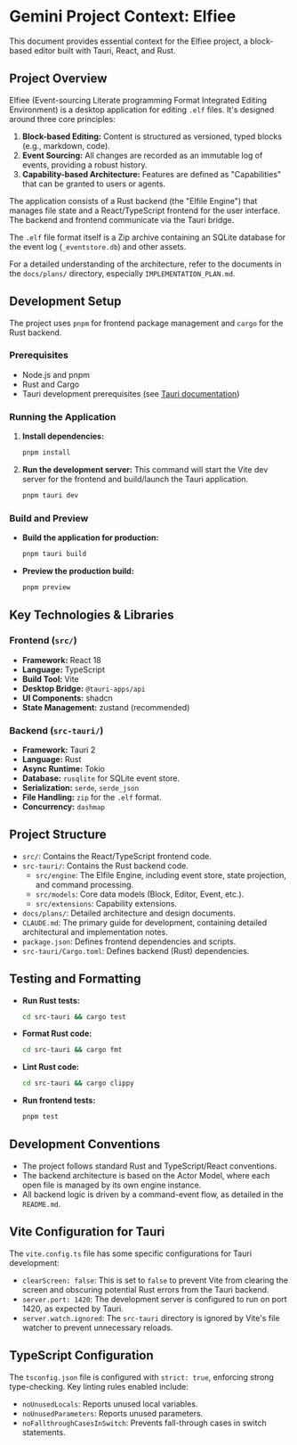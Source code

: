 # Gemini Project Context: Elfiee

This document provides essential context for the Elfiee project, a block-based editor built with Tauri, React, and Rust.

## Project Overview

Elfiee (Event-sourcing Literate programming Format Integrated Editing Environment) is a desktop application for editing `.elf` files. It's designed around three core principles:

1.  **Block-based Editing:** Content is structured as versioned, typed blocks (e.g., markdown, code).
2.  **Event Sourcing:** All changes are recorded as an immutable log of events, providing a robust history.
3.  **Capability-based Architecture:** Features are defined as "Capabilities" that can be granted to users or agents.

The application consists of a Rust backend (the "Elfile Engine") that manages file state and a React/TypeScript frontend for the user interface. The backend and frontend communicate via the Tauri bridge.

The `.elf` file format itself is a Zip archive containing an SQLite database for the event log (`_eventstore.db`) and other assets.

For a detailed understanding of the architecture, refer to the documents in the `docs/plans/` directory, especially `IMPLEMENTATION_PLAN.md`.

## Development Setup

The project uses `pnpm` for frontend package management and `cargo` for the Rust backend.

### Prerequisites

*   Node.js and pnpm
*   Rust and Cargo
*   Tauri development prerequisites (see [Tauri documentation](https://tauri.app/v1/guides/getting-started/prerequisites))

### Running the Application

1.  **Install dependencies:**
    ```bash
    pnpm install
    ```

2.  **Run the development server:**
    This command will start the Vite dev server for the frontend and build/launch the Tauri application.
    ```bash
    pnpm tauri dev
    ```

### Build and Preview

*   **Build the application for production:**
    ```bash
    pnpm tauri build
    ```

*   **Preview the production build:**
    ```bash
    pnpm preview
    ```

## Key Technologies & Libraries

### Frontend (`src/`)

*   **Framework:** React 18
*   **Language:** TypeScript
*   **Build Tool:** Vite
*   **Desktop Bridge:** `@tauri-apps/api`
*   **UI Components:** shadcn
*   **State Management:** zustand (recommended)

### Backend (`src-tauri/`)

*   **Framework:** Tauri 2
*   **Language:** Rust
*   **Async Runtime:** Tokio
*   **Database:** `rusqlite` for SQLite event store.
*   **Serialization:** `serde`, `serde_json`
*   **File Handling:** `zip` for the `.elf` format.
*   **Concurrency:** `dashmap`

## Project Structure

*   `src/`: Contains the React/TypeScript frontend code.
*   `src-tauri/`: Contains the Rust backend code.
    *   `src/engine`: The Elfile Engine, including event store, state projection, and command processing.
    *   `src/models`: Core data models (Block, Editor, Event, etc.).
    *   `src/extensions`: Capability extensions.
*   `docs/plans/`: Detailed architecture and design documents.
*   `CLAUDE.md`: The primary guide for development, containing detailed architectural and implementation notes.
*   `package.json`: Defines frontend dependencies and scripts.
*   `src-tauri/Cargo.toml`: Defines backend (Rust) dependencies.

## Testing and Formatting

*   **Run Rust tests:**
    ```bash
    cd src-tauri && cargo test
    ```

*   **Format Rust code:**
    ```bash
    cd src-tauri && cargo fmt
    ```

*   **Lint Rust code:**
    ```bash
    cd src-tauri && cargo clippy
    ```

*   **Run frontend tests:**
    ```bash
    pnpm test
    ```

## Development Conventions

*   The project follows standard Rust and TypeScript/React conventions.
*   The backend architecture is based on the Actor Model, where each open file is managed by its own engine instance.
*   All backend logic is driven by a command-event flow, as detailed in the `README.md`.

## Vite Configuration for Tauri

The `vite.config.ts` file has some specific configurations for Tauri development:

*   `clearScreen: false`: This is set to `false` to prevent Vite from clearing the screen and obscuring potential Rust errors from the Tauri backend.
*   `server.port: 1420`: The development server is configured to run on port 1420, as expected by Tauri.
*   `server.watch.ignored`: The `src-tauri` directory is ignored by Vite's file watcher to prevent unnecessary reloads.

## TypeScript Configuration

The `tsconfig.json` file is configured with `strict: true`, enforcing strong type-checking. Key linting rules enabled include:

*   `noUnusedLocals`: Reports unused local variables.
*   `noUnusedParameters`: Reports unused parameters.
*   `noFallthroughCasesInSwitch`: Prevents fall-through cases in switch statements.
